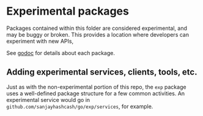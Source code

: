 # Experimental packages

Packages contained within this folder are considered experimental, and may be buggy or broken.  This provides a location where developers can experiment with new APIs, 

See [godoc](https://godoc.org/github.com/sanjayhashcash/go/exp) for details about each package.

## Adding experimental services, clients, tools, etc.

Just as with the non-experimental portion of this repo, the `exp` package uses a well-defined package structure for a few common activities.  An experimental service would go in `github.com/sanjayhashcash/go/exp/services`, for example.
